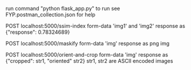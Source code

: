run command "python flask_app.py" to run
see FYP.postman_collection.json for help

POST localhost:5000/ssim-index
form-data 'img1' and 'img2'
response as {"response": 0.78324689}

POST localhost:5000/maskify
form-data 'img'
response as png img

POST localhost:5000/orient-and-crop
form-data 'img'
response as {"cropped": str1, "oriented" str2}
str1, str2 are ASCII encoded images